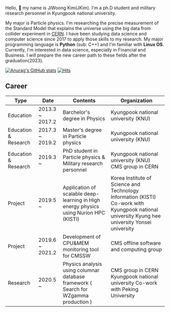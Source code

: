 Hello, 👋 my name is JiWoong Kim(JKim). I'm a ph.D student and military research personnel in Kyungpook national university.

My major is Particle physics. I'm researching the precise measurement of the Standard Model that explains the universe using the big data from collider experiment in [CERN](https://home.cern/).
I have been studying data science and computer science since 2017 to apply those skills to my research. My major programming language is **Python** (sub: C++) and I'm familiar with **Linux OS**. Currently, I'm interested in data science, especially in Financial and Business. I will prepare the new career path to these fields after the graduation(2023).

[![Anurag's GitHub stats](https://github-readme-stats.vercel.app/api?username=ico1036)](https://github.com/anuraghazra/github-readme-stats)
[![Hits](https://hits.seeyoufarm.com/api/count/incr/badge.svg?url=https%3A%2F%2Fgithub.com%2Fico1036&count_bg=%2379C83D&title_bg=%23555555&icon=&icon_color=%23E7E7E7&title=hits&edge_flat=false)](https://hits.seeyoufarm.com)


## Career


| Type                 | Date            | Contents                                                                              | Organization                                                                                                                                      |
|----------------------|-----------------|---------------------------------------------------------------------------------------|---------------------------------------------------------------------------------------------------------------------------------------------------|
| Education            | 2013.3 ~ 2017.2 | Barchelor's degree in Physics                                                         | Kyungpook national university (KNU)                                                                                                               |
| Education & Research | 2017.3 ~ 2019.2 | Master's degree in Particle physics                                                   | Kyungpook national university (KNU)                                                                                                               |
| Education & Research | 2019.3 ~        | PhD student in Particle physics & Military research personnel                         | Kyungpook national university (KNU) CMS group in CERN                                                                                             |
| Project              | 2019.5 ~        | Application of scalable deep-learning in High energy physics using Nurion HPC (KISTI) | Korea Institute of Science and Technology Information (KISTI)  Co-work with  Kyungpook national university Kyung hee university Yonsei university |
| Project              | 2019.6 ~ 2021.2 | Development of CPU&MEM monitoring tool for CMSSW                                      | CMS offline software and computing group                                                                                                          |
| Research             | 2020.5 ~        | Physics analysis using columnar database framework ( Search for WZgamma production )  | CMS group in CERN Kyungpook national university  Co-work with Peking University                                                                   |

